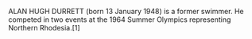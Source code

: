 ALAN HUGH DURRETT (born 13 January 1948) is a former swimmer. He competed in two events at the 1964 Summer Olympics representing Northern Rhodesia.[1]
